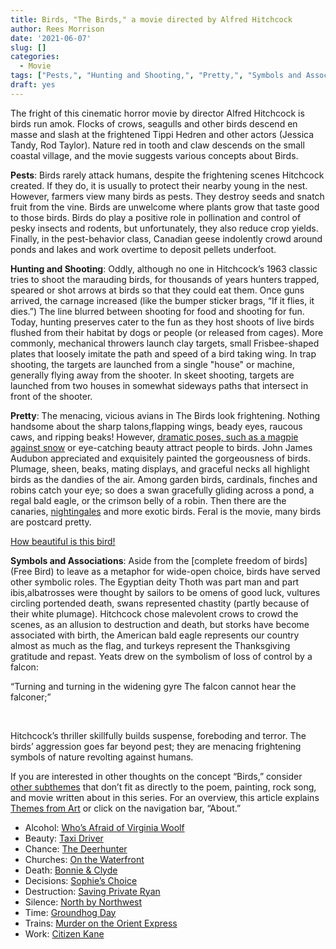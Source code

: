 ```yaml
---
title: Birds, "The Birds," a movie directed by Alfred Hitchcock
author: Rees Morrison
date: '2021-06-07'
slug: []
categories: 
  - Movie
tags: ["Pests,", "Hunting and Shooting,", "Pretty,", "Symbols and Associations",]
draft: yes
---
```


The fright of this cinematic horror movie by director Alfred Hitchcock is birds run amok.  Flocks of crows, seagulls and other birds descend en masse and slash at the frightened Tippi Hedren and other actors (Jessica Tandy, Rod Taylor).  Nature red in tooth and claw descends on the small coastal village, and the movie suggests various concepts about Birds.

<!--more-->

**Pests**:  Birds rarely attack humans, despite the frightening scenes Hitchcock created.  If they do, it is usually to protect their nearby young in the nest.  However, farmers view many birds as pests.  They destroy seeds and snatch fruit from the vine.  Birds are unwelcome where plants grow that taste good to those birds.  Birds do play a positive role in pollination and control of pesky insects and rodents, but unfortunately, they also reduce crop yields.  Finally, in the pest-behavior class, Canadian geese indolently crowd around ponds and lakes and work overtime to deposit pellets underfoot. 

**Hunting and Shooting**:  Oddly, although no one in Hitchcock’s 1963 classic tries to shoot the marauding birds, for thousands of years hunters trapped, speared or shot arrows at birds so that they could eat them.  Once guns arrived, the carnage increased (like the bumper sticker brags, “If it flies, it dies.”)  The line blurred between shooting for food and shooting for fun.  Today, hunting preserves cater to the fun as they host shoots of live birds flushed from their habitat by dogs or people (or released from cages).  More commonly, mechanical throwers launch clay targets, small Frisbee-shaped plates that loosely imitate the path and speed of a bird taking wing.  In trap shooting, the targets are launched from a single "house" or machine, generally flying away from the shooter. In skeet shooting, targets are launched from two houses in somewhat sideways paths that intersect in front of the shooter.

**Pretty**:  The menacing, vicious avians in The Birds look frightening.  Nothing handsome about the sharp talons,flapping wings, beady eyes, raucous caws, and ripping beaks!  However, [dramatic poses, such as a magpie against snow](Monet) or eye-catching beauty attract people to birds.   John James Audubon appreciated and exquisitely painted the gorgeousness of birds.  Plumage, sheen, beaks, mating displays, and graceful necks all highlight birds as the dandies of the air.   Among garden birds, cardinals, finches and robins catch your eye; so does a swan gracefully gliding across a pond, a regal bald eagle, or the crimson belly of a robin.  Then there are the canaries, [nightingales](Ode) and more exotic birds. Feral is the movie, many birds are postcard pretty. 

[How beautiful is this bird!](https://www.google.com/imgres?imgurl=https%3A%2F%2Fmerriam-webster.com%2Fassets%2Fld%2Fword_of_the_day%2Fimages%2F4635%2Flarge.jpg&imgrefurl=https%3A%2F%2Flearnersdictionary.com%2Fword-of-the-day%2F2020%2F05%2F31&tbnid=rItFUgmmfXOcDM&vet=12ahUKEwjGrP206enwAhULMt8KHXonBosQMygTegUIARDaAQ..i&docid=FmXtBlVt6_RE-M&w=380&h=265&q=plumage%20definition&client=firefox-b-1-d&ved=2ahUKEwjGrP206enwAhULMt8KHXonBosQMygTegUIARDaAQ)

**Symbols and Associations**:  Aside from the [complete freedom of birds](Free Bird) to leave as a metaphor for wide-open choice, birds have served other symbolic roles.  The Egyptian deity Thoth was part man and part ibis,albatrosses were thought by sailors to be omens of good luck, vultures circling portended death, swans represented chastity (partly because of their white plumage). Hitchcock chose malevolent crows to crowd the scenes, as an allusion to destruction and death, but storks have become associated with birth, the American bald eagle represents our country almost as much as the flag, and turkeys represent the Thanksgiving gratitude and repast.  Yeats drew on the symbolism of loss of control by a falcon:

“Turning and turning in the widening gyre
The falcon cannot hear the falconer;”
 
&nbsp;

Hitchcock’s thriller skillfully builds suspense, foreboding and terror. The birds’ aggression goes far beyond pest; they are menacing frightening symbols of nature revolting against humans.

If you are interested in other thoughts on the concept “Birds,” consider [other subthemes](Add) that don’t fit as directly to the poem, painting, rock song, and movie written about in this series.  For an overview, this article explains [Themes from Art](http://bit.ly/3sRXopI) or click on the navigation bar, “About.”

* Alcohol: [Who’s Afraid of Virginia Woolf](https://themesfromart.com/post/2021-02-03-alcohol-woolf-nichols/alcoholwoolfnichols/)
* Beauty: [Taxi Driver](https://themesfromart.com/post/2021-04-21-beauty-taxi-driver-a-movie-with-robert-de-niro-and-cybill-shepherd/beautytaxi/)
* Chance: [The Deerhunter](https://themesfromart.com/post/2021-03-14-chancewinner/chancewinner/)
* Churches: [On the Waterfront](https://themesfromart.com/post/2021-05-21-churches-from-on-the-waterfront-a-movie-with-marlon-brando/churcheswaterfront/)
* Death: [Bonnie & Clyde](https://themesfromart.com/post/2021-05-03-death-from-bonnie-clyde-a-movie-starring-warren-beatty-and-faye-dunaway/deathbonnie/)
* Decisions: [Sophie’s Choice](https://themesfromart.com/post/2021-02-08-decisions-sophie-s-choice-with-meryl-streep/decisionssophies/)
* Destruction: [Saving Private Ryan](https://themesfromart.com/post/2021-02-18-destruction-saving-private-ryan-a-movie-by-steven-spielberg/destructionsaving/)
* Silence: [North by Northwest](https://themesfromart.com/post/silencenorthwest/)
* Time: [Groundhog Day](https://themesfromart.com/post/2021-03-08-time-from-groundhog-day-starring-bill-murray/timegroundhog/)
* Trains: [Murder on the Orient Express](https://themesfromart.com/post/2021-05-10-trains-from-murder-on-the-orient-express-a-movie-directed-by-sidney-lumet/trainsorient/)   
* Work: [Citizen Kane](https://themesfromart.com/post/2021-02-26-workkane/workkane/)
